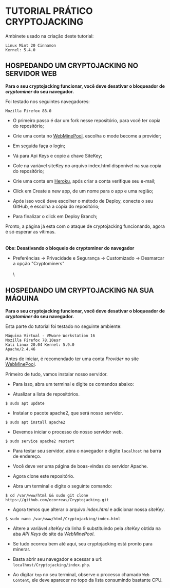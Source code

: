 # TUTORIAL PRÁTICO CRYPTOJACKING


Ambinete usado na criação deste tutorial:
```
Linux Mint 20 Cinnamon
Kernel: 5.4.0
```

## HOSPEDANDO UM CRYPTOJACKING NO SERVIDOR WEB

**Para o seu cryptojacking funcionar, você deve desativar o bloqueador de _cryptominer_ do seu navegador.**

Foi testado nos seguintes navegadores:
```
Mozilla Firefox 88.0
```

- O primeiro passo é dar um fork nesse repositório, para você ter copia do repositório;

- Crie uma conta no [WebMinePool](https://webminepool.com/), escolha o mode become a provider;

- Em seguida faça o login;

- Vá para Api Keys e copie a chave SiteKey;

- Cole na variável siteKey no arquivo index.html disponível na sua copia do repositório;

- Crie uma conta em [Heroku](https://www.heroku.com/), após criar a conta verifique seu e-mail;

- Click em Create a new app, de um nome para o app e uma região;

- Após isso você deve escolher o método de Deploy, conecte o seu GitHub, e escolha a cópia do repositório;

- Para finalizar o click em Deploy Branch;

Pronto, a página já esta com o ataque de cryptojacking funcionando, agora é só esperar as vítimas.\
\
\
**Obs: Desativando o bloqueio de cryptominer do navegador**
 
- Preferências -> Privacidade e Segurança -> Customizado -> Desmarcar a opção "Cryptominers"\
\
\
## HOSPEDANDO UM CRYPTOJACKING NA SUA MÁQUINA

**Para o seu cryptojacking funcionar, você deve desativar o bloqueador de _cryptominer_ do seu navegador.**

Esta parte do tutorial foi testado no seguinte ambiente:

```
Máquina Virtual - VMware Workstation 16
Mozilla Firefox 78.10esr
Kali Linux 20.04 Kernel: 5.9.0
Apache/2.4.46
```

Antes de iniciar, é recomendado ter uma conta *Provider* no site [WebMinePool](https://webminepool.com/). 

Primeiro de tudo, vamos instalar nosso servidor.

- Para isso, abra um terminal e digite os comandos abaixo:

- Atualizar a lista de repositórios.

```
$ sudo apt update
```

- Instalar o pacote apache2, que será nosso servidor.

```
$ sudo apt install apache2
```

- Devemos iniciar o processo do nosso servidor web.

```
$ sudo service apache2 restart
```

- Para testar seu servidor, abra o navegador e digite `localhost` na barra de endereço.
- Você deve ver uma página de boas-vindas do servidor Apache.

- Agora clone este repositório.

- Abra um terminal e digite o seguinte comando:

```
$ cd /var/www/html && sudo git clone https://github.com/ecorreas/Cryptojacking.git

```

- Agora temos que alterar o arquivo *index.html* e adicionar nossa *siteKey*.

```
$ sudo nano /var/www/html/Cryptojacking/index.html
```

- Altere a variável *siteKey* da linha 9 substituindo pela *siteKey* obtida na aba *API Keys* do site da *WebMinePool*.

- Se tudo ocorreu bem até aqui, seu cryptojacking está pronto para minerar.
- Basta abrir seu navegador e acessar a url: `localhost/Cryptojacking/index.php`.
- Ao digitar ```top``` no seu terminal, observe o processo chamado `Web Content`, ele deve aparecer no topo da lista consumindo bastante CPU.

